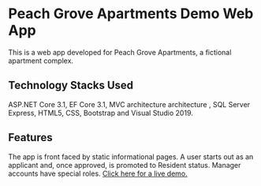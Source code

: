 # Peach Grove Apartments Demo Web App

This is a web app developed for Peach Grove Apartments, a fictional apartment complex.

## Technology Stacks Used

ASP.NET Core 3.1, EF Core 3.1, MVC architecture architecture , SQL Server Express, HTML5, CSS, Bootstrap and Visual Studio 2019.

## Features

The app is front faced by static informational pages. A user starts out as an applicant and, once approved, is promoted to Resident status. Manager accounts have special roles. [Click here for a live demo.](https://peachgroveapartments.azurewebsites.net)